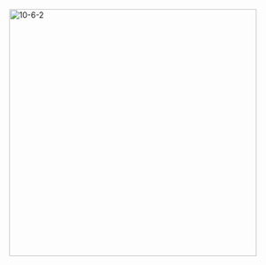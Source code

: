 <img width="446" alt="10-6-2" src="https://github.com/user-attachments/assets/ded31aa2-5d23-4528-ae2c-0384130cd926">
